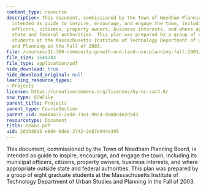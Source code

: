 ```yaml
---
content_type: resource
description: This document, commissioned by the Town of Needham Planning Board, is
  intended as guide to inspire, encourage, and engage the town, including its municipal
  officers, citizens, property owners, business interests, and where appropriate outside
  state and federal authorities. This plan was prepared by a group of eight graduate
  students at the Massachusetts Institute of Technology Department of Urban Studies
  and Planning in the Fall of 2003.
file: /courses/11-360-community-growth-and-land-use-planning-fall-2003/2dd93895e8d4bdeb37422e87e944e395_team3.pdf
file_size: 1544743
file_type: application/pdf
hide_download: true
hide_download_original: null
learning_resource_types:
- Projects
license: https://creativecommons.org/licenses/by-nc-sa/4.0/
ocw_type: OCWFile
parent_title: Projects
parent_type: CourseSection
parent_uid: ea40aa35-2ad4-73e1-98c4-da80c4e2d5d3
resourcetype: Document
title: team3.pdf
uid: 2dd93895-e8d4-bdeb-3742-2e87e944e395
---
```

This document, commissioned by the Town of Needham Planning Board, is intended as guide to inspire, encourage, and engage the town, including its municipal officers, citizens, property owners, business interests, and where appropriate outside state and federal authorities. This plan was prepared by a group of eight graduate students at the Massachusetts Institute of Technology Department of Urban Studies and Planning in the Fall of 2003.